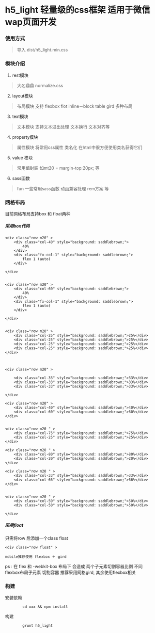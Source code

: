 h5_light 轻量级的css框架 适用于微信 wap页面开发
==
### 使用方式
> 导入 dist/h5_light.min.css


### 模块介绍   
1. rest模块 

> 大名鼎鼎 normalize.css 


2. layout模块

> 布局模块 支持 flexbox flot inline－block table gird 多种布局 

3. text模块

> 文本模块 支持文本溢出处理 文本换行 文本对齐等

4. property模块

> 属性模块 将常用css属性 类名化 在html中很方便使用类名获得它们

5. value 模块

> 常用值封装  如mt20  = margin-top:20px;  等

6. sass函数

> fun 一些常用sass函数 动画兼容处理 rem方案 等



### 网格布局

目前网格布局支持box 和 float两种


##### 采用box代码

    <div class="row m20" >
        <div class="col-40" style="background: saddlebrown;">
            40%
        </div>
        <div class="fx-col-1" style="background: saddlebrown;">
            flex 1 (auto)
        </div>
    
    </div>
    
    
    <div class="row m20" >
        <div class="col-60" style="background: saddlebrown;">
            40%
        </div>
        <div class="fx-col-1" style="background: saddlebrown;">
            flex 1 (auto)
        </div>
    
    </div>
    
    
    <div class="row m20" >
        <div class="col-25" style="background: saddlebrown;">25%</div>
        <div class="col-25" style="background: saddlebrown;">25%</div>
        <div class="col-25" style="background: saddlebrown;">25%</div>
        <div class="col-25" style="background: saddlebrown;">25%</div>
    </div>
    
    
    
    <div class="row m20" >
    
        <div class="col-33" style="background: saddlebrown;">33%</div>
        <div class="col-33" style="background: saddlebrown;">33%</div>
        <div class="col-33" style="background: saddlebrown;">33%</div>
    
    </div>
    
    <div class="row m20" >
        <div class="col-40" style="background: saddlebrown;">40%</div>
        <div class="col-60" style="background: saddlebrown;">60%</div>
    </div>
    
    
    <div class="row m20 " >
        <div class="col-75" style="background: saddlebrown;">75%</div>
        <div class="col-25" style="background: saddlebrown;">25%</div>
    </div>
    
    <div class="row m20 " >
        <div class="col-80" style="background: saddlebrown;">80%</div>
        <div class="col-20" style="background: saddlebrown;">20%</div>
    </div>
    
    <div class="row m20 " >
        <div class="col-33" style="background: saddlebrown;">33%</div>
        <div class="col-66" style="background: saddlebrown;">66%</div>
    </div>
    
    
    <div class="row m20 " >
        <div class="col-50" style="background: saddlebrown;">50%</div>
        <div class="col-50" style="background: saddlebrown;">50%</div>
    
    </div>

##### 采用float
只需将row 后添加一个class float

    <div class="row float" >



 ``mobile推荐使用 flexbox ＋ gird``
    
   ps :  在 flex 和 -webkit-box 布局下 会造成 两个子元素切割容器比例 不同
          flexbox布局子元素 切割容器 推荐采用网格gird, 其余使用flexbox相关



### 构建

安装依赖

            cd xxx && npm install

构建

            grunt h5_light
